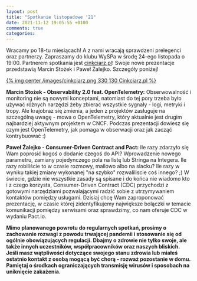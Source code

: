 ```yaml
---
layout: post
title: "Spotkanie listopadowe '21"
date: 2021-11-12 19:05:55 +0100
comments: true
categories: 
---
```


Wracamy po 18-tu miesiącach! A z nami wracają sprawdzeni prelegenci oraz partnerzy. Zapraszamy do klubu WySPa w środę 24-ego listopada o 19:00. Partnerem spotkania jest <a href="http://www.cinkciarz.pl" target="_blank">cinkciarz.pl</a>! Swoje nowe prezentacje przedstawią Marcin Stożek i Paweł Żalejko. Szczegóły poniżej!

[{% img center /images/cinkciarz.png 330 130 Cinkciarz.pl %}](http://www.cinkciarz.pl)

<b>Marcin Stożek - Observability 2.0 feat. OpenTelemetry:</b> Obserwowalność i monitoring nie są nowymi konceptami, natomiast do tej pory trzeba było używać różnych narzędzi żeby zbierać wszystkie sygnały - logi, metryki i tropy. Ale krajobraz się zmienia, a jeden z projektów zasługuje na szczególną uwagę - mowa o OpenTelemetry, który aktualnie jest drugim najbardziej aktywnym projektem w CNCF. Podczas prezentacji dowiesz się czym jest OpenTelemetry, jak pomaga w obserwacji oraz jak zacząć kontrybuować :)

<b>Paweł Żalejko - Consumer-Driven Contract and Pact:</b> Ile razy zdarzyło się Wam poprosić kogoś o dodanie czegoś do API? Wprowadzenie nowego parametru, zamiany pojedynczego pola na listę lub Stringa na Integera. Ile razy robiliście to w czasie rozmowy, mailowo albo na slacku? Ile razy w wyniku takiej zmiany wykonanej "na szybko" rozwaliliscie coś innego? ;) W świecie, gdzie nie wszystkie zasady są spisane i do końca nie wiadomo kto i z czego korzysta, Consumer-Driven Contract (CDC) przychodzi z gotowymi narzędziami pozwalającymi radzić sobie z utrzymywaniem kontaktów pomiędzy usługami. Dzisiaj chcę Wam zaproponować prezentację, w czasie której zidentyfikujemy największe bolączki w temacie komunikacji pomiędzy serwisami oraz sprawdzimy, co nam oferuje CDC w wydaniu Pact.io.

<b>Mimo planowanego powrotu do regularnych spotkań, prosimy o zachowanie rozwagi z powodu trwającej pandemii i stosowanie się od ogólnie obowiązujących regulacji. Dbajmy o zdrowie nie tylko swoje, ale także innych uczestników, współpracowników oraz naszych bliskich. Jeśli masz wątpliwości dotyczące swojego stanu zdrowia lub miałeś ostatnio kontakt z osobą mogącą być chorą - rozważ pozostanie w domu. Pamiętaj o środkach ograniczających transmisję wirusów i sposobach na uniknięcie zakażenia.</b> 